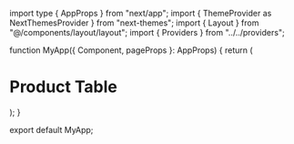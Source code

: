 import type { AppProps } from "next/app";
import { ThemeProvider as NextThemesProvider } from "next-themes";
import { Layout } from "@/components/layout/layout";
import { Providers } from "../../providers";


function MyApp({ Component, pageProps }: AppProps) {
  return (
    <NextThemesProvider defaultTheme="system" attribute="class">
      <Providers>
        <Layout>
        <h1>Product Table</h1>
        </Layout>
      </Providers>
    </NextThemesProvider>
  );
}

export default MyApp;
